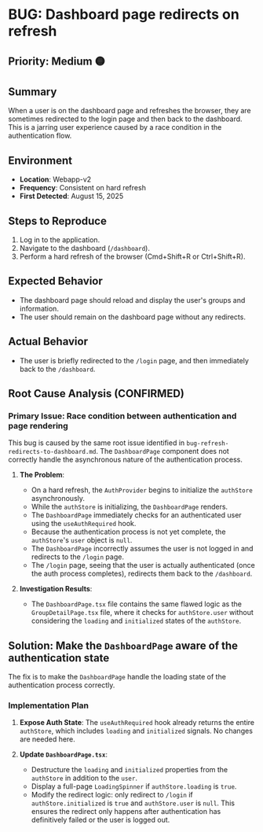 # BUG: Dashboard page redirects on refresh

## Priority: Medium 🟡

## Summary
When a user is on the dashboard page and refreshes the browser, they are sometimes redirected to the login page and then back to the dashboard. This is a jarring user experience caused by a race condition in the authentication flow.

## Environment
- **Location**: Webapp-v2
- **Frequency**: Consistent on hard refresh
- **First Detected**: August 15, 2025

## Steps to Reproduce
1. Log in to the application.
2. Navigate to the dashboard (`/dashboard`).
3. Perform a hard refresh of the browser (Cmd+Shift+R or Ctrl+Shift+R).

## Expected Behavior
- The dashboard page should reload and display the user's groups and information.
- The user should remain on the dashboard page without any redirects.

## Actual Behavior
- The user is briefly redirected to the `/login` page, and then immediately back to the `/dashboard`.

## Root Cause Analysis (CONFIRMED)

### Primary Issue: Race condition between authentication and page rendering
This bug is caused by the same root issue identified in `bug-refresh-redirects-to-dashboard.md`. The `DashboardPage` component does not correctly handle the asynchronous nature of the authentication process.

1.  **The Problem**:
    -   On a hard refresh, the `AuthProvider` begins to initialize the `authStore` asynchronously.
    -   While the `authStore` is initializing, the `DashboardPage` renders.
    -   The `DashboardPage` immediately checks for an authenticated user using the `useAuthRequired` hook.
    -   Because the authentication process is not yet complete, the `authStore`'s `user` object is `null`.
    -   The `DashboardPage` incorrectly assumes the user is not logged in and redirects to the `/login` page.
    -   The `/login` page, seeing that the user is actually authenticated (once the auth process completes), redirects them back to the `/dashboard`.

2.  **Investigation Results**:
    -   The `DashboardPage.tsx` file contains the same flawed logic as the `GroupDetailPage.tsx` file, where it checks for `authStore.user` without considering the `loading` and `initialized` states of the `authStore`.

## Solution: Make the `DashboardPage` aware of the authentication state

The fix is to make the `DashboardPage` handle the loading state of the authentication process correctly.

### Implementation Plan

1.  **Expose Auth State**: The `useAuthRequired` hook already returns the entire `authStore`, which includes `loading` and `initialized` signals. No changes are needed here.

2.  **Update `DashboardPage.tsx`**:
    -   Destructure the `loading` and `initialized` properties from the `authStore` in addition to the `user`.
    -   Display a full-page `LoadingSpinner` if `authStore.loading` is `true`.
    -   Modify the redirect logic: only redirect to `/login` if `authStore.initialized` is `true` and `authStore.user` is `null`. This ensures the redirect only happens after authentication has definitively failed or the user is logged out.
